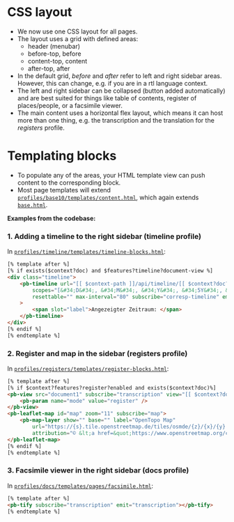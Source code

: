 # CSS layout

* We now use one CSS layout for all pages.
* The layout uses a grid with defined areas:
    * header (menubar)
    * before-top, before
    * content-top, content
    * after-top, after
* In the default grid, *before* and *after* refer to left and right sidebar areas. However, this can change, e.g. if you are in a rtl language context.
* The left and right sidebar can be collapsed (button added automatically) and are best suited for things like table of contents, register of places/people, or a facsimile viewer.
* The main content uses a horizontal flex layout, which means it can host more than one thing, e.g. the transcription and the translation for the *registers* profile.

# Templating blocks

* To populate any of the areas, your HTML template view can push content to the corresponding block.
* Most page templates will extend [`profiles/base10/templates/content.html`](https://github.com/eeditiones/jinks/blob/main/profiles/base10/templates/layouts/content.html), which again extends [`base.html`](https://github.com/eeditiones/jinks/blob/main/profiles/base10/templates/layouts/base.html).

**Examples from the codebase:**

### 1. Adding a timeline to the right sidebar (timeline profile)
In [`profiles/timeline/templates/timeline-blocks.html`](https://github.com/eeditiones/jinks/blob/main/profiles/timeline/templates/timeline-blocks.html):
```html
[% template after %]
[% if exists($context?doc) and $features?timeline?document-view %]
<div class="timeline">
    <pb-timeline url="[[ $context-path ]]/api/timeline/[[ $context?doc?path ]]" auto=""
        scopes="[&#34;D&#34;, &#34;M&#34;, &#34;Y&#34;, &#34;5Y&#34;, &#34;10Y&#34;]"
        resettable="" max-interval="80" subscribe="corresp-timeline" emit="corresp-timeline"
    >
        <span slot="label">Angezeigter Zeitraum: </span>
    </pb-timeline>
</div>
[% endif %]
[% endtemplate %]
```

### 2. Register and map in the sidebar (registers profile)
In [`profiles/registers/templates/register-blocks.html`](https://github.com/eeditiones/jinks/blob/main/profiles/registers/templates/register-blocks.html):
```html
[% template after %]
[% if $context?features?register?enabled and exists($context?doc)%]
<pb-view src="document1" subscribe="transcription" view="[[ $context?doc?view ]]" disable-history="">
    <pb-param name="mode" value="register" />
</pb-view>
<pb-leaflet-map id="map" zoom="11" subscribe="map">
    <pb-map-layer show="" base="" label="OpenTopo Map"
        url="https://{s}.tile.openstreetmap.de/tiles/osmde/{z}/{x}/{y}.png" max-zoom="19"
        attribution="© &lt;a href=&quot;https://www.openstreetmap.org/copyright&quot;>OpenStreetMap&lt;/a&gt; contributors"></pb-map-layer>
</pb-leaflet-map>
[% endif %]
[% endtemplate %]
```

### 3. Facsimile viewer in the right sidebar (docs profile)
In [`profiles/docs/templates/pages/facsimile.html`](https://github.com/eeditiones/jinks/blob/main/profiles/docs/templates/pages/facsimile.html):
```html
[% template after %]
<pb-tify subscribe="transcription" emit="transcription"></pb-tify>
[% endtemplate %]
```
